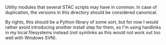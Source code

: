Utility modules that several STAC scripts may have in common.
In case of duplication, the versions in this directory should
be considered canonical.

By rights, this should be a Python library of some sort, but
for now I would rather avoid introducing another install step
for them, so I'm using hardlinks in my local filesystems
instead (not symlinks as this would not work out too well with
Windows SVN).
